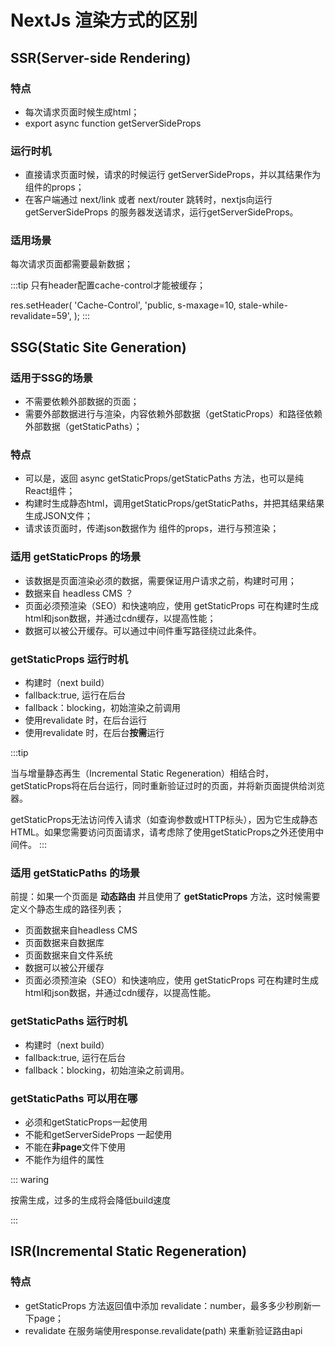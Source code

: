 # NextJs 渲染方式的区别

## SSR(Server-side Rendering)

### 特点

* 每次请求页面时候生成html；
* export async function getServerSideProps

### 运行时机

* 直接请求页面时候，请求的时候运行 getServerSideProps，并以其结果作为组件的props；
* 在客户端通过 next/link 或者 next/router 跳转时，nextjs向运行 getServerSideProps 的服务器发送请求，运行getServerSideProps。

### 适用场景

每次请求页面都需要最新数据；

:::tip
只有header配置cache-control才能被缓存；

res.setHeader(
  'Cache-Control',
  'public, s-maxage=10, stale-while-revalidate=59',
);
:::

## SSG(Static Site Generation)

### 适用于SSG的场景

* 不需要依赖外部数据的页面；
* 需要外部数据进行与渲染，内容依赖外部数据（getStaticProps）和路径依赖外部数据（getStaticPaths）；

### 特点

* 可以是，返回 async getStaticProps/getStaticPaths 方法，也可以是纯React组件；
* 构建时生成静态html，调用getStaticProps/getStaticPaths，并把其结果结果生成JSON文件；
* 请求该页面时，传递json数据作为 组件的props，进行与预渲染；

### 适用 getStaticProps 的场景

* 该数据是页面渲染必须的数据，需要保证用户请求之前，构建时可用；
* 数据来自 headless CMS ？
* 页面必须预渲染（SEO）和快速响应，使用 getStaticProps 可在构建时生成 html和json数据，并通过cdn缓存，以提高性能；
* 数据可以被公开缓存。可以通过中间件重写路径绕过此条件。

### getStaticProps 运行时机

* 构建时（next build）
* fallback:true, 运行在后台
* fallback：blocking，初始渲染之前调用
* 使用revalidate 时，在后台运行
* 使用revalidate 时，在后台**按需**运行

:::tip

当与增量静态再生（Incremental Static Regeneration）相结合时，getStaticProps将在后台运行，同时重新验证过时的页面，并将新页面提供给浏览器。

getStaticProps无法访问传入请求（如查询参数或HTTP标头），因为它生成静态HTML。如果您需要访问页面请求，请考虑除了使用getStaticProps之外还使用中间件。
:::

### 适用 getStaticPaths 的场景

前提：如果一个页面是 **动态路由** 并且使用了 **getStaticProps** 方法，这时候需要定义个静态生成的路径列表；

* 页面数据来自headless CMS
* 页面数据来自数据库
* 页面数据来自文件系统
* 数据可以被公开缓存
* 页面必须预渲染（SEO）和快速响应，使用 getStaticProps 可在构建时生成 html和json数据，并通过cdn缓存，以提高性能。

### getStaticPaths 运行时机

* 构建时（next build）
* fallback:true, 运行在后台
* fallback：blocking，初始渲染之前调用。

### getStaticPaths 可以用在哪

* 必须和getStaticProps一起使用
* 不能和getServerSideProps 一起使用
* 不能在**非page**文件下使用
* 不能作为组件的属性

::: waring

按需生成，过多的生成将会降低build速度

:::

## ISR(Incremental Static Regeneration)

### 特点

* getStaticProps 方法返回值中添加 revalidate：number，最多多少秒刷新一下page；
* revalidate 在服务端使用response.revalidate(path) 来重新验证路由api
